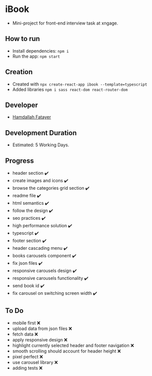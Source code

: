 # iBook #
- Mini-project for front-end interview task at xngage.

## How to run ##
- Install dependencies: ```npm i```
- Run the app: ```npm start```
 
## Creation ##
- Created with ```npx create-react-app ibook --template=typescript```
- Added libraries ```npm i sass react-dom react-router-dom```

## Developer ##
- [Hamdallah Fatayer](https://github.com/Hamdalla2)

## Development Duration ##
- Estimated: 5 Working Days.

## Progress ##
- header section ✔️
- create images and icons ✔️
- browse the categories grid section ✔️
- readme file ✔️
- html semantics ✔️
- follow the design ✔️
- seo practices ✔️
- high performance solution ✔️
- typescript ✔️
- footer section ✔️
- header cascading menu ✔️
- books carousels component ✔️
- fix json files ✔️
- responsive carousels design ✔️
- responsive carousels functionality ✔️
- send book id ✔️
- fix carousel on switching screen width ✔️

## To Do ##
- mobile first ❌
- upload data from json files ❌
- fetch data ❌
- apply responsive design ❌
- highlight currently selected header and footer navigation ❌
- smooth scrolling should account for header height ❌
- pixel perfect ❌
- use carousel library ❌
- adding tests ❌
